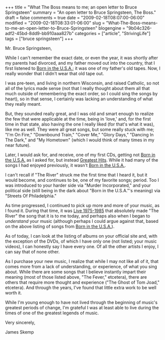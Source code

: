+++
title = "What The Boss means to me; an open letter to Bruce Springsteen"
summary = "An open letter to Bruce Springsteen, The Boss."
draft = false
comments = true
date = "2009-02-18T08:07:00-06:00"
modified = "2009-02-18T08:33:01-06:00"
slug = "What-The-Boss-means-to-me-an-open-letter-to-Bruce-Springsteen"
blogengine = "9b04c326-adf2-45bd-8dd9-bb910aaa827b"
categories = ["article", "StrivingLife"]
tags = ["bruce springsteen"]
+++

<p>
Mr. Bruce Springsteen,
</p>
<p>
While I can&#39;t remember the exact date, or even the year, it was shortly after my parents had divorced, and my father moved out into the country, that I first listened to <u>Born in the U.S.A.</u>; it was one of my father&#39;s old tapes. Now, I really wonder that I didn&#39;t wear that old tape out.
</p>
<p>
I was pre-teen, and living in northern Wisconsin, and raised Catholic,&nbsp;so not all of the lyrics made sense (not that I really thought about them all that much outside of remembering the exact order, so I could sing the songs by heart), so in that sense, I certainly was lacking an understanding of what they really meant.
</p>
<p>
But, they sounded really great, and I was old and smart enough to realize the few that were applicable at the time, being in &#39;love,&#39; and, for the first time in that state, also having the one I really liked (for that&#39;s what it was), like me as well. They were all great songs, but some really stuck with me; &quot;I&#39;m On Fire,&quot; &quot;Downbound Train,&quot; &quot;Cover Me,&quot; &quot;Glory Days,&quot; &quot;Dancing In The Dark,&quot; and &quot;My Hometown&quot; (which I would think of many times in my near future).
</p>
<p>
Later, I would ask for, and receive, one of my first CDs, getting not <u>Born in the U.S.A.</u> as I asked for, but instead <u>Greatest Hits</u>. While it had many of the songs I had enjoyed previously, it wasn&#39;t <u>Born in the U.S.A.</u>.
</p>
<p>
I can&#39;t recall if &quot;The River&quot; struck me the first time that I heard it, but it would become, and continues to be, one of my favorite songs; period. Too I was introduced to your harder side via &quot;Murder Incorporated,&quot; and your political side (still being in the dark about &quot;Born in the U.S.A.&quot;&#39;s meaning) via &quot;Streets Of Philadelphia.&quot;
</p>
<p>
As time progressed, I continued to pick up more and more of your music, as I found it. During that time, it was <u>Live 1975-1985</u> that absolutely made &quot;The River&quot; the song that it is to me today, and perhaps also when I began to <em>understand</em> your music (although perhaps I could argue against that, based on the above listing of songs from <u>Born in the U.S.A.</u>).
</p>
<p>
As of today, I can look at the listing of albums on your official site and, with the exception of the DVDs, of which I have only one (not listed; your music videos), I can honestly say I have every one. Of all the other artists I enjoy, I can say that of none other.
</p>
<p>
As I purchase your new music, I realize that while&nbsp;I may not like all of it, that comes more from a lack of understanding, or experience, of what you sing about. While there are some songs that I believe instantly impart their meaning (most of those listed above, &quot;The Fever,&quot; etcetera), there are others that require more thought and experience (&quot;The Ghost of Tom Joad,&quot; etcetera). And through the years, I&#39;ve found that little extra work to be well worth it.
</p>
<p>
While I&#39;m young enough to have not lived through the beginning of music&#39;s greatest periods of change, I&#39;m grateful I was at least able to live during the times of one of the greatest legends of music.
</p>
<p>
Very sincerely,
</p>
<p>
James Skemp
</p>


